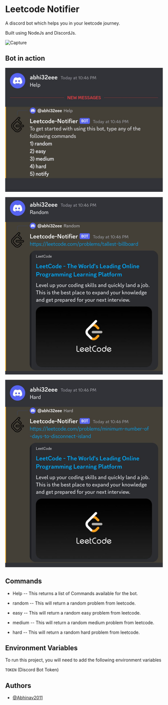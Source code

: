 
# Leetcode Notifier

A discord bot which helps you in your leetcode journey.

Built using NodeJs and DiscordJs.

<img width="97" alt="Capture" src="https://user-images.githubusercontent.com/62784600/222943065-88cb8e7f-c66a-4907-b794-a3e206552b8f.PNG">


## Bot in action

![App Screenshot](assets/image1.jpeg)

![App Screenshot](assets/image2.jpeg)

![App Screenshot](assets/image3.jpeg)

## Commands

* Help -- This returns a list of Commands available for the bot.

* random -- This will return a random problem from leetcode.

* easy -- This will return a random easy problem from leetcode.

* medium -- This will return a random medium problem from leetcode.

* hard -- This will return a random hard problem from leetcode.


## Environment Variables

To run this project, you will need to add the following environment variables

`TOKEN` (Discord Bot Token)


## Authors

- [@Abhinav2011](https://github.com/Abhinav2011)

